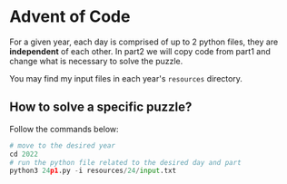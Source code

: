 # Advent of Code

For a given year, each day is comprised of up to 2 python files, they are **independent** of each other. In part2 we will copy code from part1 and change what is necessary to solve the puzzle.

You may find my input files in each year's `resources` directory.

## How to solve a specific puzzle?

Follow the commands below:

```python
# move to the desired year
cd 2022
# run the python file related to the desired day and part
python3 24p1.py -i resources/24/input.txt
```